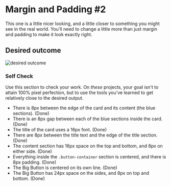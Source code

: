 # Margin and Padding #2

This one is a little nicer looking, and a little closer to something you might see in the real world. You'll need to change a little more than just margin and padding to make it look exactly right.

## Desired outcome
![desired outcome](./desired-outcome.png)

### Self Check
Use this section to check your work. On _these_ projects, your goal isn't to attain 100% pixel perfection, but to use the tools you've learned to get relatively close to the desired output.

- There is 8px between the edge of the card and its content (the blue sections). (Done)
- There is an 8px gap between each of the blue sections inside the card. (Done)
- The title of the card uses a 16px font. (Done)
- There are 8px between the title text and the edge of the title section. (Done)
- The content section has 16px space on the top and bottom, and 8px on either side. (Done)
- Everything inside the `.button-container` section is centered, and there is 8px padding. (Done)
- The Big Button is centered on its own line. (Done)
- The Big Button has 24px space on the sides, and 8px on top and bottom. (Done)
